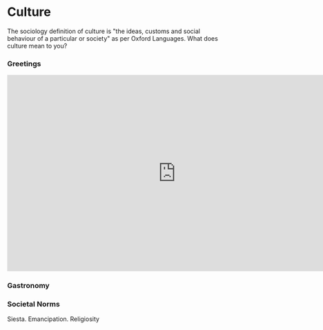 <h1>Culture </h1>
<p>The sociology definition of culture is "the ideas, customs and social behaviour of a particular or society" as per Oxford Languages. What does culture mean to you? </p>

<h3> Greetings </h3>
<iframe width="780" height="455" src="https://www.youtube.com/embed/CZMwicRL3ZM" frameborder="0" allow="accelerometer; autoplay; clipboard-write; encrypted-media; gyroscope; picture-in-picture" allowfullscreen></iframe> 
<h3> Gastronomy </h3>
<p>
<h3> Societal Norms</h3>
<p> Siesta. Emancipation. Religiosity </p>




